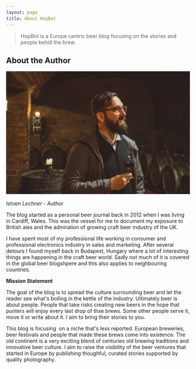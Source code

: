 ```yaml
---
layout: page
title: About HopBot
---
```

> HopBot is a Europe centric beer blog focusing on the stories and people behid the brew.

## About the Author

![](/uploads/istvan.jpg)

_Istvan Lechner - Author_

The blog started as a personal beer journal back in 2012 when I was living in Cardiff, Wales. This was the vessel for me to document my exposure to British ales and the admiration of growing craft beer industry of the UK. 

I have spent most of my professional life working in consumer and professional electronics industry in sales and marketing. After several detours I found myself back in Budapest, Hungary where a lot of interesting things are happening in the craft beer world. Sadly not much of it is covered in the global beer blogshpere and this also applies to neighbouring countries.

**Mission Statement**

The goal of the blog is to spread the culture surrounding beer and let the reader see what's boiling in the kettle of the industry. Ultimately beer is about people. People that take risks creating new beers in the hope that punters will enjoy every last drop of thse brews. Some other people serve it, move it or write about it. I aim to bring their stories to you.

This blog is focusing  on a niche that's less reported. European breweries, beer festivals and people that made these brews come into existence. The old continent is a very exciting blend of centuries old brewing traditions and innovative beer culture. I aim to raise the visibility of the beer ventures that started in Europe by publishing thoughful, curated stories supported by quality photography.